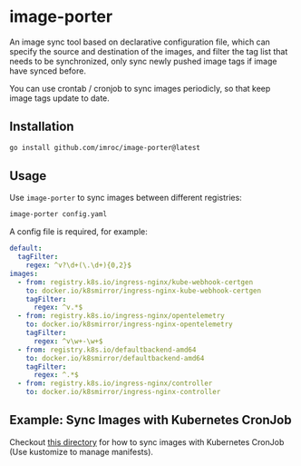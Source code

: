 # image-porter

An image sync tool based on declarative configuration file, which can specify the source and destination of the images, and filter the tag list that needs to be synchronized, only sync newly pushed image tags if image have synced before.

You can use crontab / cronjob to sync images periodicly, so that keep image tags update to date.

## Installation

```bash
go install github.com/imroc/image-porter@latest
```

## Usage

Use `image-porter` to sync images between different registries:

```bash
image-porter config.yaml
```

A config file is required, for example:

```yaml
default:
  tagFilter:
    regex: ^v?\d+(\.\d+){0,2}$
images:
  - from: registry.k8s.io/ingress-nginx/kube-webhook-certgen
    to: docker.io/k8smirror/ingress-nginx-kube-webhook-certgen
    tagFilter:
      regex: ^v.*$
  - from: registry.k8s.io/ingress-nginx/opentelemetry
    to: docker.io/k8smirror/ingress-nginx-opentelemetry
    tagFilter:
      regex: ^v\w+-\w+$
  - from: registry.k8s.io/defaultbackend-amd64
    to: docker.io/k8smirror/defaultbackend-amd64
    tagFilter:
      regex: ^.*$
  - from: registry.k8s.io/ingress-nginx/controller
    to: docker.io/k8smirror/ingress-nginx-controller
```

## Example: Sync Images with Kubernetes CronJob

Checkout [this directory](./examples/kubernetes-cronjob) for how to sync images with Kubernetes CronJob (Use kustomize to manage manifests).
